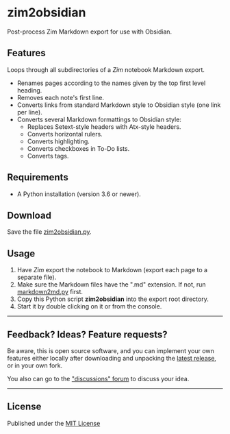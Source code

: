 # zim2obsidian

Post-process Zim Markdown export for use with Obsidian.

## Features

Loops through all subdirectories of a *Zim* notebook Markdown export.

- Renames pages according to the names given by the top first level heading.
- Removes each note's first line. 
- Converts links from standard Markdown style to Obsidian style (one link per line).
- Converts several Markdown formattings to Obsidian style:
    - Replaces Setext-style headers with Atx-style headers.
    - Converts horizontal rulers.
    - Converts highlighting.
    - Converts checkboxes in To-Do lists.
    - Converts tags.

## Requirements

- A Python installation (version 3.6 or newer).

## Download

Save the file [zim2obsidian.py](https://raw.githubusercontent.com/peter88213/markdown2md/main/src/zim2obsidian.py).

## Usage

1. Have *Zim* export the notebook to Markdown (export each page to a separate file). 
2. Make sure the Markdown files have the ".md" extension. If not, run [markdown2md.py](https://gist.github.com/peter88213/1fefac8f970a89b05bb20befbd8433da) first.
3. Copy this Python script **zim2obsidian** into the export root directory. 
4. Start it by double clicking on it or from the console. 

---

## Feedback? Ideas? Feature requests?

Be aware, this is open source software, and you can implement your own features either locally
after downloading and unpacking the [latest release](https://github.com/peter88213/zim2obsidian/releases/latest), 
or in your own fork.

You also can go to the ["discussions" forum](https://github.com/peter88213/zim2obsidian/discussions) 
to discuss your idea.


------------

## License

Published under the [MIT License](https://opensource.org/licenses/mit-license.php)
